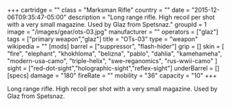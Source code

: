 +++
cartridge = ""
class = "Marksman Rifle"
country = ""
date = "2015-12-06T09:35:47-05:00"
description = "Long range rifle. High recoil per shot with a very small magazine. Used by Glaz from Spetsnaz."
groupId = 1
image = "/images/gear/ots-03.jpg"
manufacturer = ""
operators = ["glaz"]
tags = ["primary weapon","glaz"]
title = "OTs-03"
type = "weapon"
wikipedia = ""
[mods]
  barrel = ["suppressor", "flash-hider"]
  grip = []
  skin = [
    "fire",
    "elephant",
    "khokhloma",
    "belizna",
    "pablo",
    "dahlia",
    "kamehameha",
    "modern-usa-camo",
    "triple-helix",
    "swe-reganomics",
    "rus-wwii-camo"
  ]
  sight = ["red-dot-sight","holographic-sight","reflex-sight"]
  underBarrel = []
[specs]
  damage = "180"
  fireRate = ""
  mobility = "36"
  capacity = "10"
+++

Long range rifle. High recoil per shot with a very small magazine. Used by Glaz from Spetsnaz.

